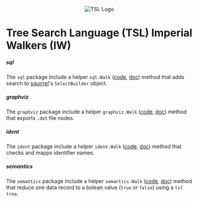 

<p align="center">
  <img src="https://raw.githubusercontent.com/yaacov/tree-search-language/master/img/search-248.png" alt="TSL Logo">
</p>

# Tree Search Language (TSL) Imperial Walkers (IW)

##### sql

The `sql` package include a helper `sql.Walk` ([code](/pkg/walkers/sql/walk.go), [doc](https://pkg.go.dev/github.com/yaacov/tree-search-language/v5/pkg/walkers/sql#Walk)) method that adds search to [squirrel](https://github.com/Masterminds/squirrel)'s `SelectBuilder` object.

##### graphviz

The `graphviz` package include a helper `graphviz.Walk` ([code](/pkg/walkers/graphviz/walk.go), [doc](https://pkg.go.dev/github.com/yaacov/tree-search-language/v5/pkg/walkers/graphviz#Walk)) method that exports `.dot` file nodes.

##### ident

The `ident` package include a helper `ident.Walk` ([code](/pkg/walkers/ident/walk.go), [doc](https://pkg.go.dev/github.com/yaacov/tree-search-language/v5/pkg/walkers/ident#Walk)) method that checks and mapps identifier names.

##### semantics

The `semantics` package include a helper `semantics.Walk` ([code](/pkg/walkers/semantics/walk.go), [doc](https://pkg.go.dev/github.com/yaacov/tree-search-language/v5/pkg/walkers/semantics#Walk)) method that reduce one data record to a bolean value (`true` or `false`) using a `tsl tree`.
